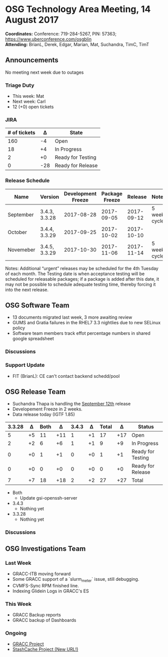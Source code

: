 # OSG Technology Area Meeting, 14 August 2017

**Coordinates:** Conference: 719-284-5267, PIN: 57363; <https://www.uberconference.com/osgblin>  
**Attending:** BrianL, Derek, Edgar, Marian, Mat, Suchandra, TimC, TimT


## Announcements

No meeting next week due to outages  


### Triage Duty

-   This week: Mat
-   Next week: Carl
-   12 (+0) open tickets


### JIRA

| # of tickets | &Delta; | State             |
| ------------ | ------- | ----------------- |
| 160          | -4      | Open              |
| 18           | +4      | In Progress       |
| 2            | +0      | Ready for Testing |
| 0            | -28     | Ready for Release |


### Release Schedule

| Name      | Version       | Development Freeze | Package Freeze | Release    | Notes        |
| --------- | ------------- | ------------------ | -------------- | ---------- | ------------ |
| September | 3.4.3, 3.3.28 | 2017-08-28         | 2017-09-05     | 2017-09-12 | 5 week cycle |
| October   | 3.4.4, 3.3.29 | 2017-09-25         | 2017-10-02     | 2017-10-10 |              |
| Novemeber | 3.4.5, 3.3.29 | 2017-10-30         | 2017-11-06     | 2017-11-14 | 5 week cycle |

Notes: Additional “urgent” releases may be scheduled for the 4th Tuesday of each month. The Testing date is when acceptance testing will be scheduled for releasable packages; if a package is added after this date, it may not be possible to schedule adequate testing time, thereby forcing it into the next release.  


## OSG Software Team

-   13 documents migrated last week, 3 more awaiting review
-   GUMS and Gratia failures in the RHEL7 3.3 nightlies due to new SELinux policy
-   Software team members track effot percentage numbers in shared google spreadsheet


### Discussions


### Support Update

-   FIT (BrianL): CE can't contact backend schedd/pool


## OSG Release Team

-   Suchandra Thapa is handling the [September 12th](https://jira.opensciencegrid.org/issues/?filter=15254&jql=project%252520%25253D%252520SOFTWARE%252520AND%252520labels%252520in%252520(3.3.28%25252C%2525203.4.3)%252520ORDER%252520BY%252520status%252520ASC%25252C%252520priority%252520DESC%25252C%252520assignee%252520ASC) release
-   Developement Freeze in 2 weeks.
-   Data release today (IGTF 1.85)

| 3.3.28 | &Delta; | Both | &Delta; | 3.4.3 | &Delta; | Total | &Delta; | Status            |
| ------ | ------- | ---- | ------- | ----- | ------- | ----- | ------- | ----------------- |
| 5      | +5      | 11   | +11     | 1     | +1      | 17    | +17     | Open              |
| 2      | +2      | 6    | +6      | 1     | +1      | 9     | +9      | In Progress       |
| 0      | +0      | 1    | +1      | 0     | +0      | 1     | +1      | Ready for Testing |
| 0      | +0      | 0    | +0      | 0     | +0      | 0     | +0      | Ready for Release |
| 7      | +7      | 18   | +18     | 2     | +2      | 27    | +27     | Total             |

-   Both
    -   Update gsi-openssh-server
-   3.4.3
    -   Nothing yet
-   3.3.28
    -   Nothing yet

### Discussions


## OSG Investigations Team


### Last Week

-   GRACC-ITB moving forward
-   Some GRACC support of a \`slurm<sub>meter</sub>\` issue, still debugging.
-   CVMFS-Sync RPM finished line.
-   Indexing Glidein Logs in GRACC's ES


### This Week

-   GRACC Backup reports
-   GRACC backup of Dashboards


### Ongoing

-   [GRACC Project](https://jira.opensciencegrid.org/projects/GRACC/)
-   [StashCache Project (New URL!)](https://opensciencegrid.github.io/StashCache/)
